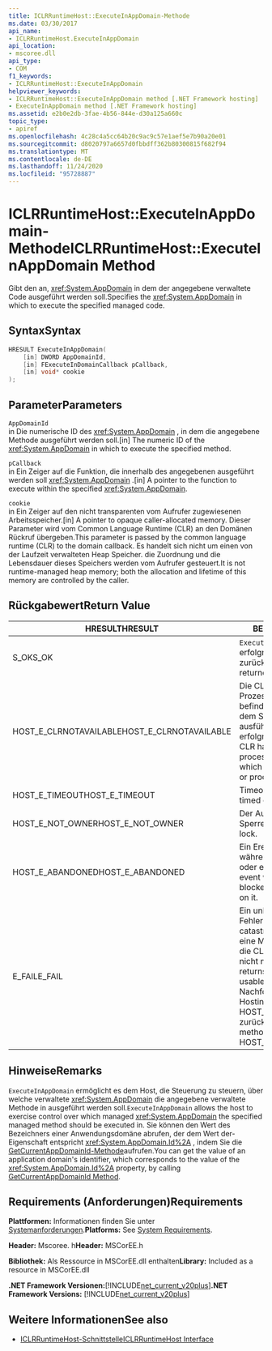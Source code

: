 ```yaml
---
title: ICLRRuntimeHost::ExecuteInAppDomain-Methode
ms.date: 03/30/2017
api_name:
- ICLRRuntimeHost.ExecuteInAppDomain
api_location:
- mscoree.dll
api_type:
- COM
f1_keywords:
- ICLRRuntimeHost::ExecuteInAppDomain
helpviewer_keywords:
- ICLRRuntimeHost::ExecuteInAppDomain method [.NET Framework hosting]
- ExecuteInAppDomain method [.NET Framework hosting]
ms.assetid: e2b0e2db-3fae-4b56-844e-d30a125a660c
topic_type:
- apiref
ms.openlocfilehash: 4c28c4a5cc64b20c9ac9c57e1aef5e7b90a20e01
ms.sourcegitcommit: d8020797a6657d0fbbdff362b80300815f682f94
ms.translationtype: MT
ms.contentlocale: de-DE
ms.lasthandoff: 11/24/2020
ms.locfileid: "95728887"
---
```

# <a name="iclrruntimehostexecuteinappdomain-method"></a><span data-ttu-id="42c7b-102">ICLRRuntimeHost::ExecuteInAppDomain-Methode</span><span class="sxs-lookup"><span data-stu-id="42c7b-102">ICLRRuntimeHost::ExecuteInAppDomain Method</span></span>

<span data-ttu-id="42c7b-103">Gibt den an, <xref:System.AppDomain> in dem der angegebene verwaltete Code ausgeführt werden soll.</span><span class="sxs-lookup"><span data-stu-id="42c7b-103">Specifies the <xref:System.AppDomain> in which to execute the specified managed code.</span></span>  
  
## <a name="syntax"></a><span data-ttu-id="42c7b-104">Syntax</span><span class="sxs-lookup"><span data-stu-id="42c7b-104">Syntax</span></span>  
  
```cpp  
HRESULT ExecuteInAppDomain(  
    [in] DWORD AppDomainId,
    [in] FExecuteInDomainCallback pCallback,
    [in] void* cookie  
);  
```  
  
## <a name="parameters"></a><span data-ttu-id="42c7b-105">Parameter</span><span class="sxs-lookup"><span data-stu-id="42c7b-105">Parameters</span></span>  

 `AppDomainId`  
 <span data-ttu-id="42c7b-106">in Die numerische ID des <xref:System.AppDomain> , in dem die angegebene Methode ausgeführt werden soll.</span><span class="sxs-lookup"><span data-stu-id="42c7b-106">[in] The numeric ID of the <xref:System.AppDomain> in which to execute the specified method.</span></span>  
  
 `pCallback`  
 <span data-ttu-id="42c7b-107">in Ein Zeiger auf die Funktion, die innerhalb des angegebenen ausgeführt werden soll <xref:System.AppDomain> .</span><span class="sxs-lookup"><span data-stu-id="42c7b-107">[in] A pointer to the function to execute within the specified <xref:System.AppDomain>.</span></span>  
  
 `cookie`  
 <span data-ttu-id="42c7b-108">in Ein Zeiger auf den nicht transparenten vom Aufrufer zugewiesenen Arbeitsspeicher.</span><span class="sxs-lookup"><span data-stu-id="42c7b-108">[in] A pointer to opaque caller-allocated memory.</span></span> <span data-ttu-id="42c7b-109">Dieser Parameter wird vom Common Language Runtime (CLR) an den Domänen Rückruf übergeben.</span><span class="sxs-lookup"><span data-stu-id="42c7b-109">This parameter is passed by the common language runtime (CLR) to the domain callback.</span></span> <span data-ttu-id="42c7b-110">Es handelt sich nicht um einen von der Laufzeit verwalteten Heap Speicher. die Zuordnung und die Lebensdauer dieses Speichers werden vom Aufrufer gesteuert.</span><span class="sxs-lookup"><span data-stu-id="42c7b-110">It is not runtime-managed heap memory; both the allocation and lifetime of this memory are controlled by the caller.</span></span>  
  
## <a name="return-value"></a><span data-ttu-id="42c7b-111">Rückgabewert</span><span class="sxs-lookup"><span data-stu-id="42c7b-111">Return Value</span></span>  
  
|<span data-ttu-id="42c7b-112">HRESULT</span><span class="sxs-lookup"><span data-stu-id="42c7b-112">HRESULT</span></span>|<span data-ttu-id="42c7b-113">BESCHREIBUNG</span><span class="sxs-lookup"><span data-stu-id="42c7b-113">Description</span></span>|  
|-------------|-----------------|  
|<span data-ttu-id="42c7b-114">S_OK</span><span class="sxs-lookup"><span data-stu-id="42c7b-114">S_OK</span></span>|<span data-ttu-id="42c7b-115">`ExecuteInAppDomain` wurde erfolgreich zurückgegeben.</span><span class="sxs-lookup"><span data-stu-id="42c7b-115">`ExecuteInAppDomain` returned successfully.</span></span>|  
|<span data-ttu-id="42c7b-116">HOST_E_CLRNOTAVAILABLE</span><span class="sxs-lookup"><span data-stu-id="42c7b-116">HOST_E_CLRNOTAVAILABLE</span></span>|<span data-ttu-id="42c7b-117">Die CLR wurde nicht in einen Prozess geladen, oder die CLR befindet sich in einem Zustand, in dem Sie verwalteten Code nicht ausführen oder den-Befehl nicht erfolgreich verarbeiten kann.</span><span class="sxs-lookup"><span data-stu-id="42c7b-117">The CLR has not been loaded into a process, or the CLR is in a state in which it cannot run managed code or process the call successfully.</span></span>|  
|<span data-ttu-id="42c7b-118">HOST_E_TIMEOUT</span><span class="sxs-lookup"><span data-stu-id="42c7b-118">HOST_E_TIMEOUT</span></span>|<span data-ttu-id="42c7b-119">Timeout des Aufrufes.</span><span class="sxs-lookup"><span data-stu-id="42c7b-119">The call timed out.</span></span>|  
|<span data-ttu-id="42c7b-120">HOST_E_NOT_OWNER</span><span class="sxs-lookup"><span data-stu-id="42c7b-120">HOST_E_NOT_OWNER</span></span>|<span data-ttu-id="42c7b-121">Der Aufrufer ist nicht Besitzer der Sperre.</span><span class="sxs-lookup"><span data-stu-id="42c7b-121">The caller does not own the lock.</span></span>|  
|<span data-ttu-id="42c7b-122">HOST_E_ABANDONED</span><span class="sxs-lookup"><span data-stu-id="42c7b-122">HOST_E_ABANDONED</span></span>|<span data-ttu-id="42c7b-123">Ein Ereignis wurde abgebrochen, während ein blockierter Thread oder eine Fiber darauf wartete.</span><span class="sxs-lookup"><span data-stu-id="42c7b-123">An event was canceled while a blocked thread or fiber was waiting on it.</span></span>|  
|<span data-ttu-id="42c7b-124">E_FAIL</span><span class="sxs-lookup"><span data-stu-id="42c7b-124">E_FAIL</span></span>|<span data-ttu-id="42c7b-125">Ein unbekannter schwerwiegender Fehler ist aufgetreten.</span><span class="sxs-lookup"><span data-stu-id="42c7b-125">An unknown catastrophic failure occurred.</span></span> <span data-ttu-id="42c7b-126">Wenn eine Methode E_FAIL zurückgibt, ist die CLR innerhalb des Prozesses nicht mehr verwendbar.</span><span class="sxs-lookup"><span data-stu-id="42c7b-126">If a method returns E_FAIL, the CLR is no longer usable within the process.</span></span> <span data-ttu-id="42c7b-127">Nachfolgende Aufrufe von Hostingmethoden geben HOST_E_CLRNOTAVAILABLE zurück.</span><span class="sxs-lookup"><span data-stu-id="42c7b-127">Subsequent calls to hosting methods return HOST_E_CLRNOTAVAILABLE.</span></span>|  
  
## <a name="remarks"></a><span data-ttu-id="42c7b-128">Hinweise</span><span class="sxs-lookup"><span data-stu-id="42c7b-128">Remarks</span></span>  

 <span data-ttu-id="42c7b-129">`ExecuteInAppDomain` ermöglicht es dem Host, die Steuerung zu steuern, über welche verwaltete <xref:System.AppDomain> die angegebene verwaltete Methode in ausgeführt werden soll.</span><span class="sxs-lookup"><span data-stu-id="42c7b-129">`ExecuteInAppDomain` allows the host to exercise control over which managed <xref:System.AppDomain> the specified managed method should be executed in.</span></span> <span data-ttu-id="42c7b-130">Sie können den Wert des Bezeichners einer Anwendungsdomäne abrufen, der dem Wert der-Eigenschaft entspricht <xref:System.AppDomain.Id%2A> , indem Sie die [GetCurrentAppDomainId-Methode](iclrruntimehost-getcurrentappdomainid-method.md)aufrufen.</span><span class="sxs-lookup"><span data-stu-id="42c7b-130">You can get the value of an application domain's identifier, which corresponds to the value of the <xref:System.AppDomain.Id%2A> property, by calling [GetCurrentAppDomainId Method](iclrruntimehost-getcurrentappdomainid-method.md).</span></span>  
  
## <a name="requirements"></a><span data-ttu-id="42c7b-131">Requirements (Anforderungen)</span><span class="sxs-lookup"><span data-stu-id="42c7b-131">Requirements</span></span>  

 <span data-ttu-id="42c7b-132">**Plattformen:** Informationen finden Sie unter [Systemanforderungen](../../get-started/system-requirements.md).</span><span class="sxs-lookup"><span data-stu-id="42c7b-132">**Platforms:** See [System Requirements](../../get-started/system-requirements.md).</span></span>  
  
 <span data-ttu-id="42c7b-133">**Header:** Mscoree. h</span><span class="sxs-lookup"><span data-stu-id="42c7b-133">**Header:** MSCorEE.h</span></span>  
  
 <span data-ttu-id="42c7b-134">**Bibliothek:** Als Ressource in MSCorEE.dll enthalten</span><span class="sxs-lookup"><span data-stu-id="42c7b-134">**Library:** Included as a resource in MSCorEE.dll</span></span>  
  
 <span data-ttu-id="42c7b-135">**.NET Framework Versionen:**[!INCLUDE[net_current_v20plus](../../../../includes/net-current-v20plus-md.md)]</span><span class="sxs-lookup"><span data-stu-id="42c7b-135">**.NET Framework Versions:** [!INCLUDE[net_current_v20plus](../../../../includes/net-current-v20plus-md.md)]</span></span>  
  
## <a name="see-also"></a><span data-ttu-id="42c7b-136">Weitere Informationen</span><span class="sxs-lookup"><span data-stu-id="42c7b-136">See also</span></span>

- [<span data-ttu-id="42c7b-137">ICLRRuntimeHost-Schnittstelle</span><span class="sxs-lookup"><span data-stu-id="42c7b-137">ICLRRuntimeHost Interface</span></span>](iclrruntimehost-interface.md)
